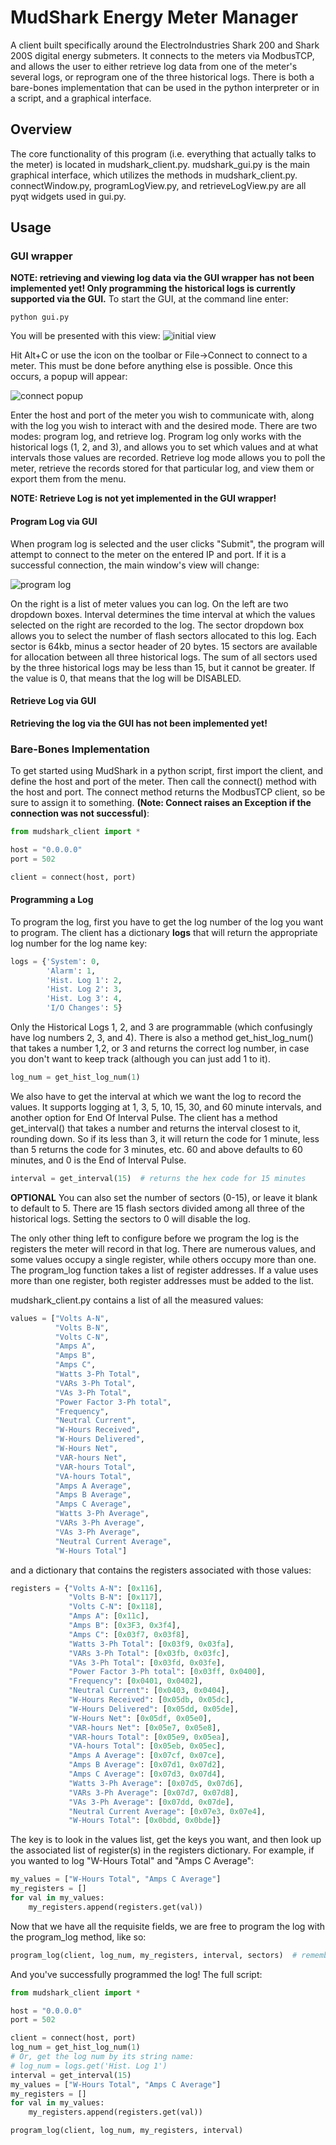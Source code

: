 # MudShark Energy Meter Manager
A client built specifically around the ElectroIndustries Shark 200 and Shark 200S digital energy submeters. It connects to the meters via ModbusTCP, and allows the user to either retrieve log data from one of the meter's several logs, or reprogram one of the three historical logs. There is both a bare-bones implementation that can be used in the python interpreter or in a script, and a graphical interface. 

## Overview

The core functionality of this program (i.e. everything that actually talks to the meter) is located in mudshark_client.py. mudshark_gui.py is the main graphical interface, which utilizes the methods in mudshark_client.py. connectWindow.py, programLogView.py, and retrieveLogView.py are all pyqt widgets used in gui.py. 

## Usage
### GUI wrapper
**NOTE: retrieving and viewing log data via the GUI wrapper has not been implemented yet! Only programming the historical logs is currently supported via the GUI.**
To start the GUI, at the command line enter:
```
python gui.py
```

You will be presented with this view:
![initial view](readme-img/initialview.png "initial view")

Hit Alt+C or use the icon on the toolbar or File->Connect to connect to a meter. This must be done before anything else is possible. Once this occurs, a popup will appear:

![connect popup](readme-img/connectwindow.png "connect window")

Enter the host and port of the meter you wish to communicate with, along with the log you wish to interact with and the desired mode. There are two modes: program log, and retrieve log. Program log only works with the historical logs (1, 2, and 3), and allows you to set which values and at what intervals those values are recorded. Retrieve log mode allows you to poll the meter, retrieve the records stored for that particular log, and view them or export them from the menu.

**NOTE: Retrieve Log is not yet implemented in the GUI wrapper!**

#### Program Log via GUI
When program log is selected and the user clicks "Submit", the program will attempt to connect to the meter on the entered IP and port. If it is a successful connection, the main window's view will change:

![program log](readme-img/programlogview.png "Program Log View")

On the right is a list of meter values you can log. On the left are two dropdown boxes. Interval determines the time interval at which the values selected on the right are recorded to the log. The sector dropdown box allows you to select the number of flash sectors allocated to this log. Each sector is 64kb, minus a sector header of 20 bytes. 15 sectors are available for allocation between all three historical logs. The sum of all sectors used by the three historical logs may be less than 15, but it cannot be greater. If the value is 0, that means that the log will be DISABLED.

#### Retrieve Log via GUI
**Retrieving the log via the GUI has not been implemented yet!**

### Bare-Bones Implementation

To get started using MudShark in a python script, first import the client, and define the host and port of the meter. Then call the connect() method with the host and port. The connect method returns the ModbusTCP client, so be sure to assign it to something. **(Note: Connect raises an Exception if the connection was not successful)**:

```python
from mudshark_client import *

host = "0.0.0.0"
port = 502

client = connect(host, port)
```

#### Programming a Log
To program the log, first you have to get the log number of the log you want to program. The client has a dictionary **logs** that will return the appropriate log number for the log name key:

```python
logs = {'System': 0,
        'Alarm': 1,
        'Hist. Log 1': 2,
        'Hist. Log 2': 3,
        'Hist. Log 3': 4,
        'I/O Changes': 5}
```

Only the Historical Logs 1, 2, and 3 are programmable (which confusingly have log numbers 2, 3, and 4).  There is also a method get_hist_log_num() that takes a number 1,2, or 3 and returns the correct log number, in case you don't want to keep track (although you can just add 1 to it). 

```python
log_num = get_hist_log_num(1)
```

We also have to get the interval at which we want the log to record the values. It supports logging at 1, 3, 5, 10, 15, 30, and 60 minute intervals, and another option for End Of Interval Pulse. The client has a method get_interval() that takes a number and returns the interval closest to it, rounding down. So if its less than 3, it will return the code for 1 minute, less than 5 returns the code for 3 minutes, etc. 60 and above defaults to 60 minutes, and 0 is the End of Interval Pulse.

```python
interval = get_interval(15)  # returns the hex code for 15 minutes
```

**OPTIONAL** You can also set the number of sectors (0-15), or leave it blank to default to 5. There are 15 flash sectors divided among all three of the historical logs. Setting the sectors to 0 will disable the log.

The only other thing left to configure before we program the log is the registers the meter will record in that log. There are numerous values, and some values occupy a single register, while others occupy more than one. The program_log function takes a list of register addresses. If a value uses more than one register, both register addresses must be added to the list. 

mudshark_client.py contains a list of all the measured values:

```python
values = ["Volts A-N",
          "Volts B-N",
          "Volts C-N",
          "Amps A",
          "Amps B",
          "Amps C",
          "Watts 3-Ph Total",
          "VARs 3-Ph Total",
          "VAs 3-Ph Total",
          "Power Factor 3-Ph total",
          "Frequency",
          "Neutral Current",
          "W-Hours Received",
          "W-Hours Delivered",
          "W-Hours Net",
          "VAR-hours Net",
          "VAR-hours Total",
          "VA-hours Total",
          "Amps A Average",
          "Amps B Average",
          "Amps C Average",
          "Watts 3-Ph Average",
          "VARs 3-Ph Average",
          "VAs 3-Ph Average",
          "Neutral Current Average",
          "W-Hours Total"]
```

and a dictionary that contains the registers associated with those values:

```python
registers = {"Volts A-N": [0x116],
             "Volts B-N": [0x117],
             "Volts C-N": [0x118],
             "Amps A": [0x11c],
             "Amps B": [0x3F3, 0x3f4],
             "Amps C": [0x03f7, 0x03f8],
             "Watts 3-Ph Total": [0x03f9, 0x03fa],
             "VARs 3-Ph Total": [0x03fb, 0x03fc],
             "VAs 3-Ph Total": [0x03fd, 0x03fe],
             "Power Factor 3-Ph total": [0x03ff, 0x0400],
             "Frequency": [0x0401, 0x0402],
             "Neutral Current": [0x0403, 0x0404],
             "W-Hours Received": [0x05db, 0x05dc],
             "W-Hours Delivered": [0x05dd, 0x05de],
             "W-Hours Net": [0x05df, 0x05e0],
             "VAR-hours Net": [0x05e7, 0x05e8],
             "VAR-hours Total": [0x05e9, 0x05ea],
             "VA-hours Total": [0x05eb, 0x05ec],
             "Amps A Average": [0x07cf, 0x07ce],
             "Amps B Average": [0x07d1, 0x07d2],
             "Amps C Average": [0x07d3, 0x07d4],
             "Watts 3-Ph Average": [0x07d5, 0x07d6],
             "VARs 3-Ph Average": [0x07d7, 0x07d8],
             "VAs 3-Ph Average": [0x07dd, 0x07de],
             "Neutral Current Average": [0x07e3, 0x07e4],
             "W-Hours Total": [0x0bdd, 0x0bde]}
```

The key is to look in the values list, get the keys you want, and then look up the associated list of register(s) in the registers dictionary. For example, if you wanted to log "W-Hours Total" and "Amps C Average":

```python
my_values = ["W-Hours Total", "Amps C Average"]
my_registers = []
for val in my_values:
    my_registers.append(registers.get(val))
```

Now that we have all the requisite fields, we are free to program the log with the program_log method, like so:

```python
program_log(client, log_num, my_registers, interval, sectors)  # remember, sectors is optional
```

And you've successfully programmed the log! The full script:

```python
from mudshark_client import *

host = "0.0.0.0"
port = 502

client = connect(host, port)
log_num = get_hist_log_num(1)
# Or, get the log num by its string name:
# log_num = logs.get('Hist. Log 1')
interval = get_interval(15)
my_values = ["W-Hours Total", "Amps C Average"]
my_registers = []
for val in my_values:
    my_registers.append(registers.get(val))

program_log(client, log_num, my_registers, interval)
```
